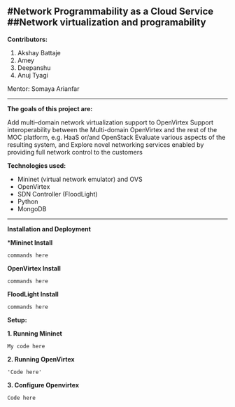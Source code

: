 #Network Programmability as a Cloud Service
##Network virtualization and programability
---
**Contributors:**

1. Akshay Battaje
2. Amey
3. Deepanshu
4. Anuj Tyagi

Mentor: Somaya Arianfar

---
**The goals of this project are:**

Add multi–domain network virtualization support to OpenVirtex
Support interoperability between the Multi-domain OpenVirtex and the rest of the MOC platform, e.g. HaaS or/and OpenStack 
Evaluate various aspects of the resulting system, and
Explore novel networking services enabled by providing full network control to the customers

**Technologies used:**

* Mininet (virtual network emulator) and OVS  
* OpenVirtex  
* SDN Controller (FloodLight)  
* Python    
* MongoDB  

---
**Installation and Deployment**  

***Mininet Install**  
```
commands here
```
**OpenVirtex Install**  
```
commands here
```
**FloodLight Install**
```
commands here
```

**Setup:**

**1. Running Mininet**  
```
My code here  
```
**2. Running OpenVirtex**  
```
'Code here'  
```
**3. Configure Openvirtex**   
```
Code here  
```
